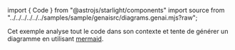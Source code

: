 import { Code } from "@astrojs/starlight/components"
import source from "../../../../../../samples/sample/genaisrc/diagrams.genai.mjs?raw";

Cet exemple analyse tout le code dans son contexte et tente de générer un diagramme en utilisant [mermaid](https://mermaid.js.org/).

<Code code={source} wrap={true} lang="ts" title="diagram.genai.mts" />